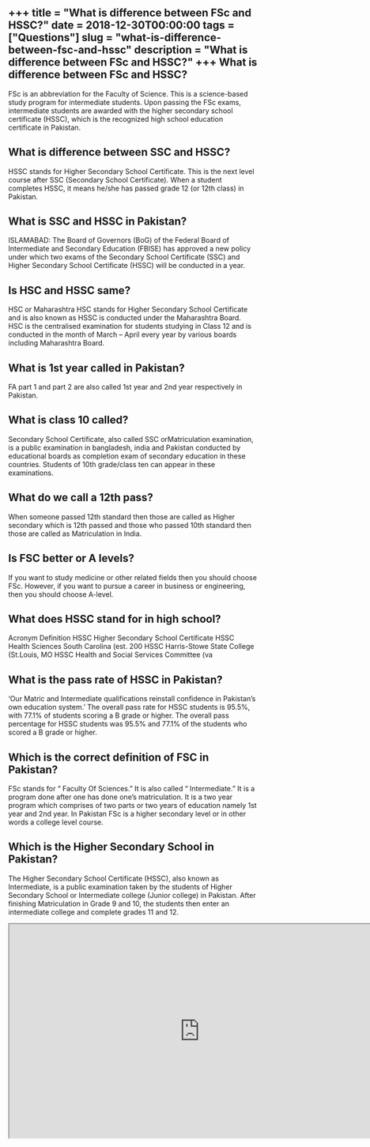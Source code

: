 +++
title = "What is difference between FSc and HSSC?"
date = 2018-12-30T00:00:00
tags = ["Questions"]
slug = "what-is-difference-between-fsc-and-hssc"
description = "What is difference between FSc and HSSC?"
+++
What is difference between FSc and HSSC?
----------------------------------------

FSc is an abbreviation for the Faculty of Science. This is a science-based study program for intermediate students. Upon passing the FSc exams, intermediate students are awarded with the higher secondary school certificate (HSSC), which is the recognized high school education certificate in Pakistan.

What is difference between SSC and HSSC?
----------------------------------------

HSSC stands for Higher Secondary School Certificate. This is the next level course after SSC (Secondary School Certificate). When a student completes HSSC, it means he/she has passed grade 12 (or 12th class) in Pakistan.

What is SSC and HSSC in Pakistan?
---------------------------------

ISLAMABAD: The Board of Governors (BoG) of the Federal Board of Intermediate and Secondary Education (FBISE) has approved a new policy under which two exams of the Secondary School Certificate (SSC) and Higher Secondary School Certificate (HSSC) will be conducted in a year.

Is HSC and HSSC same?
---------------------

HSC or Maharashtra HSC stands for Higher Secondary School Certificate and is also known as HSSC is conducted under the Maharashtra Board. HSC is the centralised examination for students studying in Class 12 and is conducted in the month of March – April every year by various boards including Maharashtra Board.

What is 1st year called in Pakistan?
------------------------------------

FA part 1 and part 2 are also called 1st year and 2nd year respectively in Pakistan.

What is class 10 called?
------------------------

Secondary School Certificate, also called SSC orMatriculation examination, is a public examination in bangladesh, india and Pakistan conducted by educational boards as completion exam of secondary education in these countries. Students of 10th grade/class ten can appear in these examinations.

What do we call a 12th pass?
----------------------------

When someone passed 12th standard then those are called as Higher secondary which is 12th passed and those who passed 10th standard then those are called as Matriculation in India.

Is FSC better or A levels?
--------------------------

If you want to study medicine or other related fields then you should choose FSc. However, if you want to pursue a career in business or engineering, then you should choose A-level.

What does HSSC stand for in high school?
----------------------------------------

 Acronym Definition HSSC Higher Secondary School Certificate HSSC Health Sciences South Carolina (est. 200 HSSC Harris-Stowe State College (St.Louis, MO HSSC Health and Social Services Committee (va

What is the pass rate of HSSC in Pakistan?
------------------------------------------

‘Our Matric and Intermediate qualifications reinstall confidence in Pakistan’s own education system.’ The overall pass rate for HSSC students is 95.5%, with 77.1% of students scoring a B grade or higher. The overall pass percentage for HSSC students was 95.5% and 77.1% of the students who scored a B grade or higher.

Which is the correct definition of FSC in Pakistan?
---------------------------------------------------

FSc stands for “ Faculty Of Sciences.” It is also called “ Intermediate.” It is a program done after one has done one’s matriculation. It is a two year program which comprises of two parts or two years of education namely 1st year and 2nd year. In Pakistan FSc is a higher secondary level or in other words a college level course.

Which is the Higher Secondary School in Pakistan?
-------------------------------------------------

The Higher Secondary School Certificate (HSSC), also known as Intermediate, is a public examination taken by the students of Higher Secondary School or Intermediate college (Junior college) in Pakistan. After finishing Matriculation in Grade 9 and 10, the students then enter an intermediate college and complete grades 11 and 12.

<iframe allow="accelerometer; autoplay; clipboard-write; encrypted-media; gyroscope; picture-in-picture" allowfullscreen="" class="__youtube_prefs__  epyt-is-override  no-lazyload" data-no-lazy="1" data-origheight="433" data-origwidth="770" data-skipgform_ajax_framebjll="" height="433" id="_ytid_53486" loading="lazy" src="https://www.youtube.com/embed/UhXE77EXdps?enablejsapi=1&autoplay=0&cc_load_policy=0&cc_lang_pref=&iv_load_policy=1&loop=0&modestbranding=0&rel=1&fs=1&playsinline=0&autohide=2&theme=dark&color=red&controls=1&" title="YouTube player" width="770"></iframe>